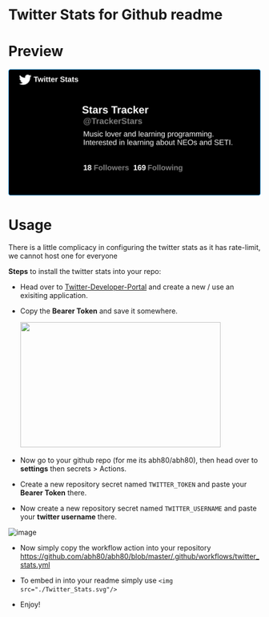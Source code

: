 # Twitter Stats for Github readme


# Preview
<a href="https://twitter.com/TrackerStars"><img src="https://raw.githubusercontent.com/abh80/github-readme-stats/master/src/twitter/preview.svg"/></a>

# Usage
There is a little complicacy in configuring the twitter stats as it has rate-limit, we cannot host one for everyone

**Steps** to install the twitter stats into your repo:

- Head over to [Twitter-Developer-Portal](https://developer.twitter.com/en/portal/dashboard) and create a new / use an exisiting application.

- Copy the **Bearer Token** and save it somewhere.
  
  <img src ="https://user-images.githubusercontent.com/50198413/153985540-9979ae6b-335e-4490-9fbe-377ff0114efe.png" width="400" height="250"/>


- Now go to your github repo (for me its abh80/abh80), then head over to **settings** then secrets > Actions.

- Create a new repository secret named `TWITTER_TOKEN` and paste your **Bearer Token** there.

- Now create a new repository secret named `TWITTER_USERNAME` and paste your **twitter username** there.
  
 ![image](https://user-images.githubusercontent.com/50198413/153985828-a7b67b68-0bea-4e15-9520-b7d66aa35a6e.png)


- Now simply copy the workflow action into your repository https://github.com/abh80/abh80/blob/master/.github/workflows/twitter_stats.yml

- To embed in into your readme simply use `<img src="./Twitter_Stats.svg"/>`

- Enjoy!
